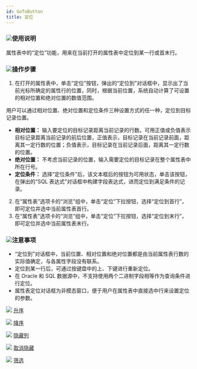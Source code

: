 ```yaml
---
id: GoToButton
title: 定位
---
```

### ![](../../img/read.gif)使用说明

属性表中的“定位”功能，用来在当前打开的属性表中定位到某一行或首末行。

### ![](../../img/read.gif)操作步骤

1. 在打开的属性表中，单击“定位”按钮，弹出的“定位到”对话框中，显示出了当前光标所确定的属性行的位置，同时，根据当前位置，系统自动计算了可设置的相对位置和绝对位置的数值范围。 

用户可以通过相对位置、绝对位置和定位条件三种设置方式的任一种，定位到目标记录位置。

  * **相对位置：** 输入要定位的目标记录距离当前记录的行数。可用正值或负值表示目标记录距离当前记录的前后位置，正值表示，目标记录在当前记录前面，距离其一定行数的位置；负值表示，目标记录在当前记录后面，距离其一定行数的位置。
  * **绝对位置：** 不考虑当前记录的位置，输入需要定位的目标记录在整个属性表中所在行号。
  * **定位条件：** 选择“定位条件”后，该文本框后的按钮为可用状态，单击该按钮，在弹出的“SQL 表达式”对话框中构建字段表达式，进而定位到满足条件的记录。

2. 在“属性表”选项卡的“浏览”组中，单击“定位”下拉按钮，选择“定位到首行”，即可定位并选中当前属性表首行。
3. 在“属性表”选项卡的“浏览”组中，单击“定位”下拉按钮，选择“定位到末行”，即可定位并选中当前属性表末行。

### ![](../../img/note.png)注意事项

* “定位到”对话框中，当前位置、相对位置和绝对位置都是由当前属性表行数的实际值确定，与各属性字段没有联系。
* 定位到某一行后，可通过按键盘中的上、下键进行重新定位。
* 在 Oracle 和 SQL 数据源中，不支持使用两个二进制字段相等作为查询条件进行定位。
* 属性表定位对话框为非模态窗口，便于用户在属性表中直接选中行来设置定位的参数。

![](../../img/smalltitle.png) [升序](SortOrderAscendingButton)

![](../../img/smalltitle.png) [降序](SortOrderDescendingButton)

![](../../img/smalltitle.png) [隐藏列](HideButton)

![](../../img/smalltitle.png) [取消隐藏](CancelHideButton)

![](../../img/smalltitle.png) [筛选](FilterButton)


